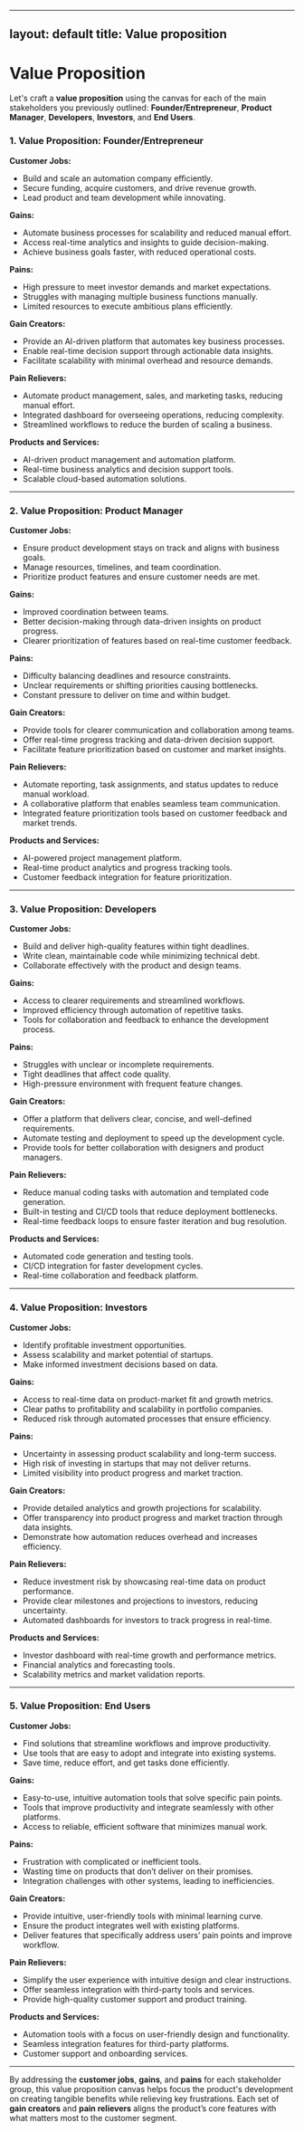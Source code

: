 
---
layout: default
title: Value proposition
---

# Value Proposition

Let's craft a **value proposition** using the canvas for each of the main stakeholders you previously outlined: **Founder/Entrepreneur**, **Product Manager**, **Developers**, **Investors**, and **End Users**.

### **1. Value Proposition: Founder/Entrepreneur**

**Customer Jobs:**
- Build and scale an automation company efficiently.
- Secure funding, acquire customers, and drive revenue growth.
- Lead product and team development while innovating.

**Gains:**
- Automate business processes for scalability and reduced manual effort.
- Access real-time analytics and insights to guide decision-making.
- Achieve business goals faster, with reduced operational costs.

**Pains:**
- High pressure to meet investor demands and market expectations.
- Struggles with managing multiple business functions manually.
- Limited resources to execute ambitious plans efficiently.

**Gain Creators:**
- Provide an AI-driven platform that automates key business processes.
- Enable real-time decision support through actionable data insights.
- Facilitate scalability with minimal overhead and resource demands.

**Pain Relievers:**
- Automate product management, sales, and marketing tasks, reducing manual effort.
- Integrated dashboard for overseeing operations, reducing complexity.
- Streamlined workflows to reduce the burden of scaling a business.

**Products and Services:**
- AI-driven product management and automation platform.
- Real-time business analytics and decision support tools.
- Scalable cloud-based automation solutions.

---

### **2. Value Proposition: Product Manager**

**Customer Jobs:**
- Ensure product development stays on track and aligns with business goals.
- Manage resources, timelines, and team coordination.
- Prioritize product features and ensure customer needs are met.

**Gains:**
- Improved coordination between teams.
- Better decision-making through data-driven insights on product progress.
- Clearer prioritization of features based on real-time customer feedback.

**Pains:**
- Difficulty balancing deadlines and resource constraints.
- Unclear requirements or shifting priorities causing bottlenecks.
- Constant pressure to deliver on time and within budget.

**Gain Creators:**
- Provide tools for clearer communication and collaboration among teams.
- Offer real-time progress tracking and data-driven decision support.
- Facilitate feature prioritization based on customer and market insights.

**Pain Relievers:**
- Automate reporting, task assignments, and status updates to reduce manual workload.
- A collaborative platform that enables seamless team communication.
- Integrated feature prioritization tools based on customer feedback and market trends.

**Products and Services:**
- AI-powered project management platform.
- Real-time product analytics and progress tracking tools.
- Customer feedback integration for feature prioritization.

---

### **3. Value Proposition: Developers**

**Customer Jobs:**
- Build and deliver high-quality features within tight deadlines.
- Write clean, maintainable code while minimizing technical debt.
- Collaborate effectively with the product and design teams.

**Gains:**
- Access to clearer requirements and streamlined workflows.
- Improved efficiency through automation of repetitive tasks.
- Tools for collaboration and feedback to enhance the development process.

**Pains:**
- Struggles with unclear or incomplete requirements.
- Tight deadlines that affect code quality.
- High-pressure environment with frequent feature changes.

**Gain Creators:**
- Offer a platform that delivers clear, concise, and well-defined requirements.
- Automate testing and deployment to speed up the development cycle.
- Provide tools for better collaboration with designers and product managers.

**Pain Relievers:**
- Reduce manual coding tasks with automation and templated code generation.
- Built-in testing and CI/CD tools that reduce deployment bottlenecks.
- Real-time feedback loops to ensure faster iteration and bug resolution.

**Products and Services:**
- Automated code generation and testing tools.
- CI/CD integration for faster development cycles.
- Real-time collaboration and feedback platform.

---

### **4. Value Proposition: Investors**

**Customer Jobs:**
- Identify profitable investment opportunities.
- Assess scalability and market potential of startups.
- Make informed investment decisions based on data.

**Gains:**
- Access to real-time data on product-market fit and growth metrics.
- Clear paths to profitability and scalability in portfolio companies.
- Reduced risk through automated processes that ensure efficiency.

**Pains:**
- Uncertainty in assessing product scalability and long-term success.
- High risk of investing in startups that may not deliver returns.
- Limited visibility into product progress and market traction.

**Gain Creators:**
- Provide detailed analytics and growth projections for scalability.
- Offer transparency into product progress and market traction through data insights.
- Demonstrate how automation reduces overhead and increases efficiency.

**Pain Relievers:**
- Reduce investment risk by showcasing real-time data on product performance.
- Provide clear milestones and projections to investors, reducing uncertainty.
- Automated dashboards for investors to track progress in real-time.

**Products and Services:**
- Investor dashboard with real-time growth and performance metrics.
- Financial analytics and forecasting tools.
- Scalability metrics and market validation reports.

---

### **5. Value Proposition: End Users**

**Customer Jobs:**
- Find solutions that streamline workflows and improve productivity.
- Use tools that are easy to adopt and integrate into existing systems.
- Save time, reduce effort, and get tasks done efficiently.

**Gains:**
- Easy-to-use, intuitive automation tools that solve specific pain points.
- Tools that improve productivity and integrate seamlessly with other platforms.
- Access to reliable, efficient software that minimizes manual work.

**Pains:**
- Frustration with complicated or inefficient tools.
- Wasting time on products that don’t deliver on their promises.
- Integration challenges with other systems, leading to inefficiencies.

**Gain Creators:**
- Provide intuitive, user-friendly tools with minimal learning curve.
- Ensure the product integrates well with existing platforms.
- Deliver features that specifically address users’ pain points and improve workflow.

**Pain Relievers:**
- Simplify the user experience with intuitive design and clear instructions.
- Offer seamless integration with third-party tools and services.
- Provide high-quality customer support and product training.

**Products and Services:**
- Automation tools with a focus on user-friendly design and functionality.
- Seamless integration features for third-party platforms.
- Customer support and onboarding services.

---

By addressing the **customer jobs**, **gains**, and **pains** for each stakeholder group, this value proposition canvas helps focus the product's development on creating tangible benefits while relieving key frustrations. Each set of **gain creators** and **pain relievers** aligns the product’s core features with what matters most to the customer segment.